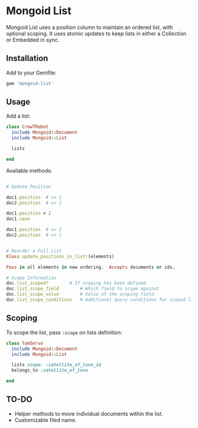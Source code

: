 Mongoid List
============

Mongoid List uses a position column to maintain an ordered list, with optional scoping.  It uses atomic updates to keep lists in either a Collection or Embedded in sync.

Installation
------------

Add to your Gemfile:

```ruby
gem 'mongoid-list'
```

Usage
-----

Add a list:

```ruby
class CrowTRobot
  include Mongoid::Document
  include Mongoid::List

  lists

end
```


Available methods:

```ruby

# Update Position

doc1.position  # => 1
doc2.position  # => 2

doc1.position = 2
doc1.save

doc1.position  # => 2
doc2.position  # => 1


# Reorder a Full List
Klass.update_positions_in_list!(elements)

Pass in all elements in new ordering.  Accepts documents or ids.

# Scope Information
doc.list_scoped?  		# If scoping has been defined
doc.list_scope_field		# Which field to scope against
doc.list_scope_value		# Value of the scoping field
doc.list_scope_conditions	# Additional query conditions for scoped lists.

```


Scoping
-------

To scope the list, pass `:scope` on lists definition:

```ruby
class TomServo
  include Mongoid::Document
  include Mongoid::List

  lists scope: :satellite_of_love_id
  belongs_to :satellite_of_love

end
```

TO-DO
-------
* Helper methods to move individual documents within the list.
* Customizable filed name.


